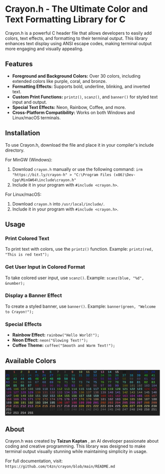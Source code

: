 # Crayon.h - The Ultimate Color and Text Formatting Library for C

Crayon.h is a powerful C header file that allows developers to easily add colors, text effects, and formatting to their terminal output. This library enhances text display using ANSI escape codes, making terminal output more engaging and visually appealing.

## Features

* **Foreground and Background Colors:** Over 30 colors, including extended colors like purple, coral, and bronze.
* **Formatting Effects:** Supports bold, underline, blinking, and inverted text.
* **Custom Print Functions:** `printz()`, `scanz()`, and `banner()` for styled text input and output.
* **Special Text Effects:** Neon, Rainbow, Coffee, and more.
* **Cross-Platform Compatibility:** Works on both Windows and Linux/macOS terminals.

## Installation

To use Crayon.h, download the file and place it in your compiler's include directory.

For MinGW (Windows):

1. Download `crayon.h` manually or use the following command:
   `irm "https://bit.ly/crayon-h" > "C:\Program Files (x86)\Dev-Cpp\MinGW64\include\crayon.h"`
2. Include it in your program with `#include <crayon.h>`.

For Linux/macOS:

1. Download `crayon.h` into `/usr/local/include/`.
2. Include it in your program with `#include <crayon.h>`.

## Usage

### Print Colored Text

To print text with colors, use the `printz()` function.
Example:
`printz(red, "This is red text");`

### Get User Input in Colored Format

To take colored user input, use `scanz()`.
Example:
`scanz(blue, "%d", &number);`

### Display a Banner Effect

To create a styled banner, use `banner()`.
Example:
`banner(green, "Welcome to Crayon!");`

### Special Effects

* **Rainbow Effect:** `rainbow("Hello World!");`
* **Neon Effect:** `neon("Glowing Text!");`
* **Coffee Theme:** `coffee("Smooth and Warm Text!");`

## Available Colors
![Crayon.h Logo](https://github.com/t4zn/crayon/blob/main/forecolors.png?raw=true)


## About

Crayon.h was created by  **Taizun Kaptan** , an AI developer passionate about coding and creative programming. This library was designed to make terminal output visually stunning while maintaining simplicity in usage.

For full documentation, visit:
`https://github.com/t4zn/crayon/blob/main/README.md`
